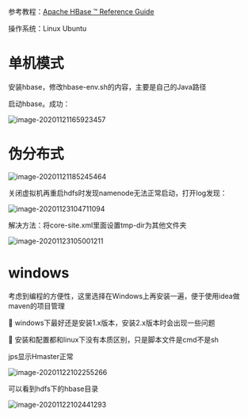 

参考教程：[Apache HBase ™ Reference Guide](http://hbase.apache.org/book.html#quickstart)

操作系统：Linux Ubuntu

# 单机模式



安装hbase，修改hbase-env.sh的内容，主要是自己的Java路径

启动hbase。成功：

![image-20201121165923457](C:\Users\wangs\AppData\Roaming\Typora\typora-user-images\image-20201121165923457.png)



# 伪分布式

![image-20201121185245464](C:\Users\wangs\AppData\Roaming\Typora\typora-user-images\image-20201121185245464.png)

关闭虚拟机再重启hdfs时发现namenode无法正常启动，打开log发现：

![image-20201123104711094](C:\Users\wangs\AppData\Roaming\Typora\typora-user-images\image-20201123104711094.png)

解决方法：将core-site.xml里面设置tmp-dir为其他文件夹

![image-20201123105001211](C:\Users\wangs\AppData\Roaming\Typora\typora-user-images\image-20201123105001211.png)

# windows

考虑到编程的方便性，这里选择在Windows上再安装一遍，便于使用idea做maven的项目管理

:pencil:	windows下最好还是安装1.x版本，安装2.x版本时会出现一些问题

:pencil:	安装和配置都和linux下没有本质区别，只是脚本文件是cmd不是sh

jps显示Hmaster正常

![image-20201122102255266](C:\Users\wangs\AppData\Roaming\Typora\typora-user-images\image-20201122102255266.png)

可以看到hdfs下的hbase目录

![image-20201122102441293](C:\Users\wangs\AppData\Roaming\Typora\typora-user-images\image-20201122102441293.png)